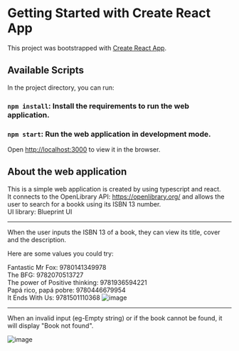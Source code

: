 # Getting Started with Create React App

This project was bootstrapped with [Create React App](https://github.com/facebook/create-react-app).

## Available Scripts

In the project directory, you can run:

### `npm install`: Install the requirements to run the web application.

### `npm start`: Run the web application in development mode.

Open [http://localhost:3000](http://localhost:3000) to view it in the browser.


## About the web application

This is a simple web application is created by using typescript and react.\
It connects to the OpenLibrary API: https://openlibrary.org/ and allows the user to search for a bookk using its ISBN 13 number.\
UI library: Blueprint UI
<hr>
When the user inputs the ISBN 13 of a book, they can view its title, cover and the description.

Here are some values you could try:

Fantastic Mr Fox: 9780141349978\
The BFG: 9782070513727\
The power of Positive thinking: 9781936594221\
Papá rico, papá pobre: 9780446679954\
It Ends With Us: 9781501110368
![image](https://user-images.githubusercontent.com/51344267/183573251-d8e4838a-2866-466e-840c-ae80a84a6ce1.png)
<hr>
When an invalid input (eg-Empty string) or if the book cannot be found, it will display "Book not found".

![image](https://user-images.githubusercontent.com/51344267/183573693-52c13e19-419c-4cbf-84a6-24f0a76ce771.png)
